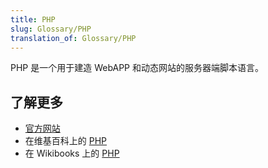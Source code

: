 ```yaml
---
title: PHP
slug: Glossary/PHP
translation_of: Glossary/PHP
---
```

PHP 是一个用于建造 WebAPP 和动态网站的服务器端脚本语言。

## 了解更多

- [官方网站](https://php.net/)
- 在维基百科上的 [PHP](https://zh.wikipedia.org/wiki/PHP)
- 在 Wikibooks 上的 [PHP](https://en.wikibooks.org/wiki/PHP_Programming)
